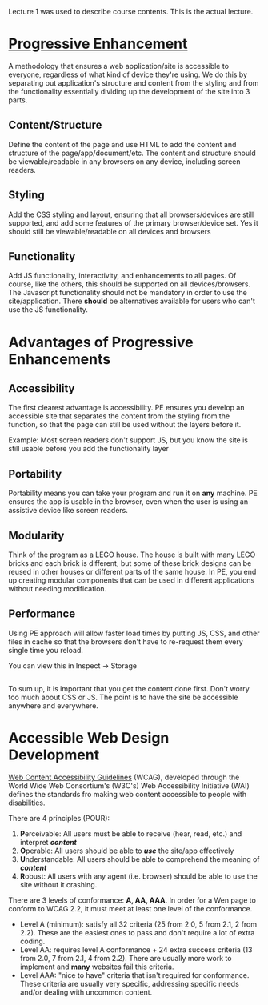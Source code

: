 Lecture 1 was used to describe course contents. This is the actual lecture.
# [Progressive Enhancement](https://slate.sheridancollege.ca/d2l/le/content/1141756/viewContent/14861696/View)
A methodology that ensures a web application/site is accessible to everyone, regardless of what kind of device they're using. We do this by separating out application's structure and content from the styling and from the functionality essentially dividing up the development of the site into 3 parts.
## Content/Structure
Define the content of the page and use HTML to add the content and structure of the page/app/document/etc. The content and structure should be viewable/readable in any browsers on any device, including screen readers.
## Styling
Add the CSS styling and layout, ensuring that all browsers/devices are still supported, and add some features of the primary browser/device set. Yes it should still be viewable/readable on all devices and browsers
## Functionality
Add JS functionality, interactivity, and enhancements to all pages. Of course, like the others, this should be supported on all devices/browsers. The Javascript functionality should not be mandatory in order to use the site/application. There **should** be alternatives available for users who can't use the JS functionality.
# Advantages of Progressive Enhancements
## Accessibility
The first clearest advantage is accessibility. PE ensures you develop an accessible site that separates the content from the styling from the function, so that the page can still be used without the layers before it.

Example: Most screen readers don't support JS, but you know the site is still usable before you add the functionality layer
## Portability
Portability means you can take your program and run it on **any** machine. PE ensures the app is usable in the browser, even when the user is using an assistive device like screen readers.
## Modularity
Think of the program as a LEGO house. The house is built with many LEGO bricks and each brick is different, but some of these brick designs can be reused in other houses or different parts of the same house. In PE, you end up creating modular components that can be used in different applications without needing modification.
## Performance
Using PE approach will allow faster load times by putting JS, CSS, and other files in cache so that the browsers don't have to re-request them every single time you reload.

You can view this in Inspect -> Storage
## 
To sum up, it is important that you get the content done first. Don't worry too much about CSS or JS. The point is to have the site be accessible anywhere and everywhere.

# Accessible Web Design Development
[Web Content Accessibility Guidelines](https://www.w3.org/TR/WCAG22/) (WCAG), developed through the World Wide Web Consortium's (W3C's) Web Accessibility Initiative (WAI) defines the standards fro making web content accessible to people with disabilities.

There are 4 principles (POUR):
1. **P**erceivable: All users must be able to receive (hear, read, etc.) and interpret ***content***
2. **O**perable: All users should be able to ***use*** the site/app effectively
3. **U**nderstandable: All users should be able to comprehend the meaning of ***content***
4. **R**obust: All users with any agent (i.e. browser) should be able to use the site without it crashing.

There are 3 levels of conformance: **A, AA, AAA**. In order for a Wen page to conform to WCAG 2.2, it must meet at least one level of the conformance.
- Level A (minimum): satisfy all 32 criteria (25 from 2.0, 5 from 2.1, 2 from 2.2). These are the easiest ones to pass and don't require a lot of extra coding.
- Level AA: requires level A conformance + 24 extra success criteria (13 from 2.0, 7 from 2.1, 4 from 2.2). There are usually more work to implement and **many** websites fail this criteria.
- Level AAA: "nice to have" criteria that isn't required for conformance. These criteria are usually very specific, addressing specific needs and/or dealing with uncommon content.